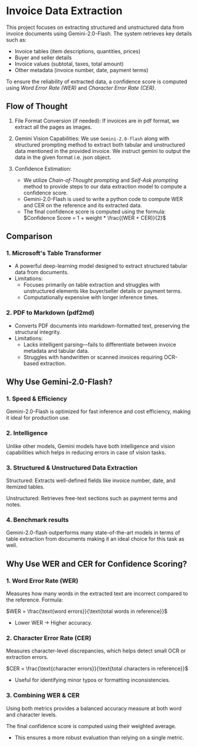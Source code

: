 # Invoice Data Extraction

This project focuses on extracting structured and unstructured data from invoice documents using Gemini-2.0-Flash. The system retrieves key details such as:

- Invoice tables (item descriptions, quantities, prices)
- Buyer and seller details
- Invoice values (subtotal, taxes, total amount)
- Other metadata (invoice number, date, payment terms)

To ensure the reliability of extracted data, a confidence score is computed using *Word Error Rate (WER)* and *Character Error Rate (CER)*.

## Flow of Thought
1. File Format Conversion (if needed): If invoices are in pdf format, we extract all the pages as images.

2. Gemini Vision Capabilities: We use `Gemini-2.0-flash` along with structured prompting method to extract both tabular and unstructured data mentioned in the provided invoice. We instruct gemini to output the data in the given format i.e. json object.

3. Confidence Estimation:
    - We utilize *Chain-of-Thought prompting* and *Self-Ask prompting* method to provide steps to our data extraction model to compute a confidence score.
    - Gemini-2.0-Flash is used to write a python code to compute WER and CER on the reference and its extracted data.
    - The final confidence score is computed using the formula:
$Confidence Score = 1 + weight * \frac{(WER + CER)}{2}$


## Comparison
### 1. Microsoft's Table Transformer
- A powerful deep-learning model designed to extract structured tabular data from documents.
- Limitations:
    - Focuses primarily on table extraction and struggles with unstructured elements like buyer/seller details or payment terms.
    - Computationally expensive with longer inference times.
 
### 2. PDF to Markdown (pdf2md)
- Converts PDF documents into markdown-formatted text, preserving the structural integrity.
- Limitations:
    - Lacks intelligent parsing—fails to differentiate between invoice metadata and tabular data.
    - Struggles with handwritten or scanned invoices requiring OCR-based extraction.


## Why Use Gemini-2.0-Flash?
### 1. Speed & Efficiency 
Gemini-2.0-Flash is optimized for fast inference and cost efficiency, making it ideal for production use.

### 2. Intelligence
Unlike other models, Gemini models have both intelligence and vision capabilities which helps in reducing errors in case of vision tasks.

### 3. Structured & Unstructured Data Extraction
Structured: Extracts well-defined fields like invoice number, date, and itemized tables.

Unstructured: Retrieves free-text sections such as payment terms and notes.

### 4. Benchmark results
Gemini-2.0-flash outperforms many state-of-the-art models in terms of table extraction from documents making it an ideal choice for this task as well.


## Why Use WER and CER for Confidence Scoring?
### 1. Word Error Rate (WER)
Measures how many words in the extracted text are incorrect compared to the reference.
Formula:

$WER = \frac{\text{word errors}}{\text{total words in reference}}$

- Lower WER → Higher accuracy.

### 2. Character Error Rate (CER)
Measures character-level discrepancies, which helps detect small OCR or extraction errors.

$CER = \frac{\text{character errors}}{\text{total characters in reference}}$

- Useful for identifying minor typos or formatting inconsistencies.

### 3. Combining WER & CER
Using both metrics provides a balanced accuracy measure at both word and character levels.

The final confidence score is computed using their weighted average.

- This ensures a more robust evaluation than relying on a single metric.

